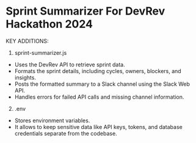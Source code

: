 # Sprint Summarizer For DevRev Hackathon 2024

KEY ADDITIONS:
1. sprint-summarizer.js
- Uses the DevRev API to retrieve sprint data.
- Formats the sprint details, including cycles, owners, blockers, and insights.
- Posts the formatted summary to a Slack channel using the Slack Web API.
- Handles errors for failed API calls and missing channel information.

2. .env
- Stores environment variables.
-  It allows to keep sensitive data like API keys, tokens, and database credentials separate from the codebase.

